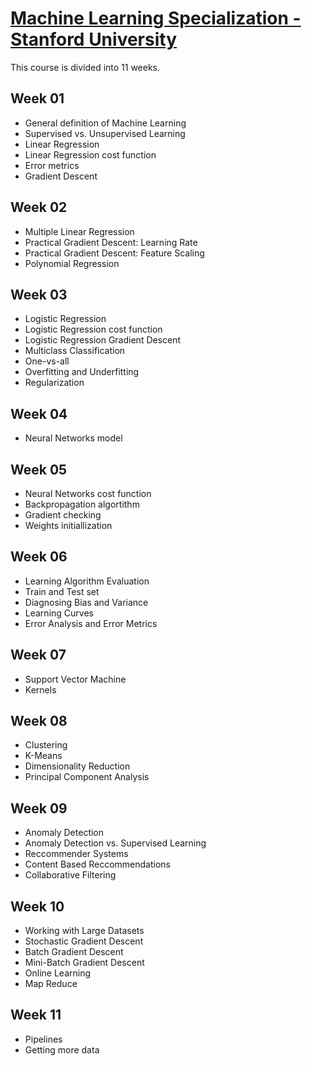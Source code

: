 # [Machine Learning Specialization - Stanford University](https://www.coursera.org/learn/machine-learning/home/welcome)
This course is divided into 11 weeks.

## Week 01
- General definition of Machine Learning
- Supervised vs. Unsupervised Learning
- Linear Regression
- Linear Regression cost function
- Error metrics
- Gradient Descent

## Week 02
- Multiple Linear Regression
- Practical Gradient Descent: Learning Rate
- Practical Gradient Descent: Feature Scaling
- Polynomial Regression

## Week 03
- Logistic Regression
- Logistic Regression cost function
- Logistic Regression Gradient Descent
- Multiclass Classification
- One-vs-all
- Overfitting and Underfitting
- Regularization

## Week 04
- Neural Networks model

## Week 05
- Neural Networks cost function
- Backpropagation algortithm
- Gradient checking
- Weights initiallization

## Week 06
- Learning Algorithm Evaluation
- Train and Test set
- Diagnosing Bias and Variance
- Learning Curves
- Error Analysis and Error Metrics

## Week 07
- Support Vector Machine
- Kernels

## Week 08
- Clustering
- K-Means
- Dimensionality Reduction
- Principal Component Analysis

## Week 09
- Anomaly Detection
- Anomaly Detection vs. Supervised Learning
- Reccommender Systems
- Content Based Reccommendations
- Collaborative Filtering

## Week 10
- Working with Large Datasets
- Stochastic Gradient Descent
- Batch Gradient Descent
- Mini-Batch Gradient Descent
- Online Learning
- Map Reduce

## Week 11
- Pipelines
- Getting more data
